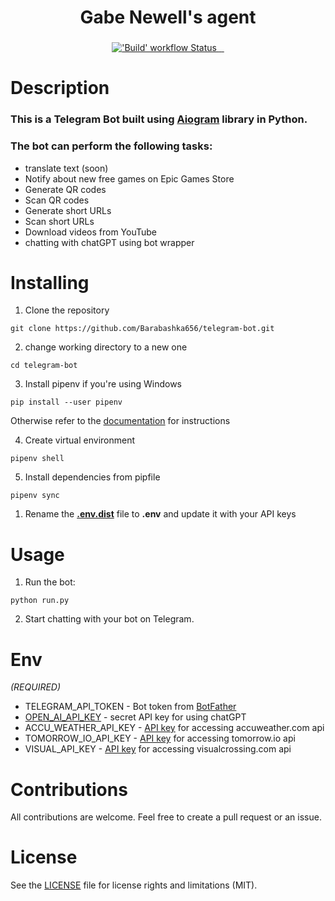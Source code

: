 <h1 align="center">
  Gabe Newell's agent
</h1>

<h3 align="center">
  <!--- <img height="300px" src="bot/data/images/bot_logo.jpg"> --->
</h3>

<p align="center">
  <a title="Python version" href="https://www.python.org/downloads/release/python-3100">
    <img alt="'Build' workflow Status" src="https://img.shields.io/github/pipenv/locked/python-version/barabashka656/telegram-bot?color=%231E90FF&style=for-the-badge">
  </a>
  <a title="aiogram version" href="https://github.com/aiogram/aiogram#aiogram">
   <img alt= ""src="https://img.shields.io/github/pipenv/locked/dependency-version/barabashka656/telegram-bot/aiogram?color=%23008000&style=for-the-badge">
  </a>
  <a title="telegram bot" href="https://t.me/MaksimNeBot">
   <img alt= ""src="https://img.shields.io/badge/telegram-%40MaksimNeBot-blue?style=for-the-badge">
  </a>
  <a title="license" href="https://github.com/Barabashka656/telegram-bot/blob/main/LICENSE">
  <img alt="" src="https://img.shields.io/github/license/Barabashka656/telegram-bot?color=%239ACD32&style=for-the-badge">
  </a>
</p>

# Description

### This is a Telegram Bot built using [Aiogram](https://github.com/aiogram/aiogram#aiogram) library in Python. 
### The bot can perform the following tasks:

- translate text (soon)
- Notify about new free games on Epic Games Store
- Generate QR codes
- Scan QR codes
- Generate short URLs
- Scan short URLs
- Download videos from YouTube
- chatting with chatGPT using bot wrapper


# Installing
1. Clone the repository
```shell
git clone https://github.com/Barabashka656/telegram-bot.git
```
2. change working directory to a new one
```shell
cd telegram-bot
```

3. Install pipenv
if you're using Windows
```shell
pip install --user pipenv
```
Otherwise refer to the [documentation](https://github.com/pypa/pipenv#installation)
for instructions

4. Create virtual environment 
```shell
pipenv shell
```
5. Install dependencies from pipfile
```shell
pipenv sync
```
1. Rename the **[.env.dist](.env.dist)** file to **.env** and update it with your API keys

# Usage
1. Run the bot:
```shell
python run.py
```
2. Start chatting with your bot on Telegram.

# Env
*(REQUIRED)*

- TELEGRAM_API_TOKEN - Bot token from [BotFather](https://telegram.me/BotFather)
- [OPEN_AI_API_KEY](https://platform.openai.com/account/api-keys) -
secret API key for using chatGPT
- ACCU_WEATHER_API_KEY - [API key](https://developer.accuweather.com/) for accessing accuweather.com api
- TOMORROW_IO_API_KEY - [API key](https://www.tomorrow.io/) for accessing tomorrow.io api
- VISUAL_API_KEY - [API key](https://www.visualcrossing.com/weather-api) for accessing visualcrossing.com api

# Contributions
All contributions are welcome. Feel free to create a pull request or an issue.

# License
See the [LICENSE](LICENSE) file for license rights and limitations (MIT).
